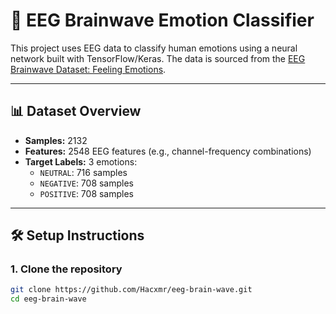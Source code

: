 # 🧠 EEG Brainwave Emotion Classifier

This project uses EEG data to classify human emotions using a neural network built with TensorFlow/Keras. The data is sourced from the [EEG Brainwave Dataset: Feeling Emotions](https://www.kaggle.com/datasets/birdy654/eeg-brainwave-dataset-feeling-emotions).

---

## 📊 Dataset Overview

- **Samples:** 2132
- **Features:** 2548 EEG features (e.g., channel-frequency combinations)
- **Target Labels:** 3 emotions:
  - `NEUTRAL`: 716 samples
  - `NEGATIVE`: 708 samples
  - `POSITIVE`: 708 samples

---

## 🛠️ Setup Instructions

### 1. Clone the repository

```bash
git clone https://github.com/Hacxmr/eeg-brain-wave.git
cd eeg-brain-wave
